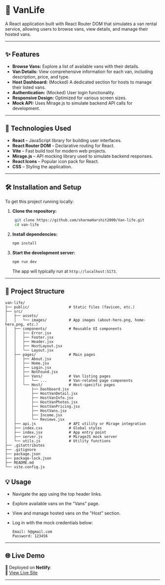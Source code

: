 # 🚐 VanLife

A React application built with React Router DOM that simulates a van rental service, allowing users to browse vans, view details, and manage their hosted vans.

---

## ✨ Features

- **Browse Vans:** Explore a list of available vans with their details.
- **Van Details:** View comprehensive information for each van, including description, price, and type.
- **Host Dashboard:** (Mocked) A dedicated section for hosts to manage their listed vans.
- **Authentication:** (Mocked) User login functionality.
- **Responsive Design:** Optimized for various screen sizes.
- **Mock API:** Uses Mirage.js to simulate backend API calls for development.

---

## 🚀 Technologies Used

- **React** – JavaScript library for building user interfaces.
- **React Router DOM** – Declarative routing for React.
- **Vite** – Fast build tool for modern web projects.
- **Mirage.js** – API mocking library used to simulate backend responses.
- **React Icons** – Popular icon pack for React.
- **CSS** – Styling the application.

---

## 🛠️ Installation and Setup

To get this project running locally:

1. **Clone the repository:**

   ```bash
    git clone https://github.com/sharmaHarshit2000/Van-life.git
    cd van-life
   ```

2. **Install dependencies:**

   ```bash
   npm install
   ```

3. **Start the development server:**

   ```bash
   npm run dev
   ```

   The app will typically run at `http://localhost:5173`.

---

## 📂 Project Structure

```
van-life/
├── public/                  # Static files (favicon, etc.)
├── src/
│   ├── assets/
│   │   └── images/          # App images (about-hero.png, home-hero.png, etc.)
│   ├── components/          # Reusable UI components
│   │   ├── Error.jsx
│   │   ├── Footer.jsx
│   │   ├── Header.jsx
│   │   ├── HostLayout.jsx
│   │   └── Layout.jsx
│   ├── pages/               # Main pages
│   │   ├── About.jsx
│   │   ├── Home.jsx
│   │   ├── Login.jsx
│   │   ├── NotFound.jsx
│   │   ├── Vans/            # Van listing pages
│   │   │   └── ...          # Van-related page components
│   │   └── Host/            # Host-specific pages
│   │       ├── Dashboard.jsx
│   │       ├── HostVanDetail.jsx
│   │       ├── HostVanInfo.jsx
│   │       ├── HostVanPhotos.jsx
│   │       ├── HostVanPricing.jsx
│   │       ├── HostVans.jsx
│   │       ├── Income.jsx
│   │       └── Reviews.jsx
│   ├── api.js               # API utility or Mirage integration
│   ├── index.css            # Global styles
│   ├── index.jsx            # App entry point
│   ├── server.js            # MirageJS mock server
│   └── utils.js             # Utility functions
├── .gitattributes
├── .gitignore
├── package.json
├── package-lock.json
├── README.md
└── vite.config.js
```

## 💡 Usage

- Navigate the app using the top header links.
- Explore available vans on the "Vans" page.
- View and manage hosted vans on the "Host" section.
- Log in with the mock credentials below:

  ```
  Email: h@gmail.com
  Password: 123456
  ```

---

## 🌐 Live Demo

🚀 Deployed on **Netlify**:  
🔗 [View Live Site](https://appvanlife.netlify.app)

---
